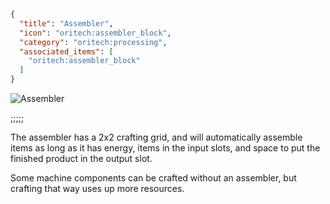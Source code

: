 ```json
{
  "title": "Assembler",
  "icon": "oritech:assembler_block",
  "category": "oritech:processing",
  "associated_items": [
    "oritech:assembler_block"
  ]
}
```

![Assembler](oritech:textures/book/assembler.png,fit)

;;;;;

The assembler has a 2x2 crafting grid, and will automatically assemble items as long as it has energy, items in the input slots, and space to put the finished product in the output slot.

Some machine components can be crafted without an assembler, but crafting that way uses up more resources.